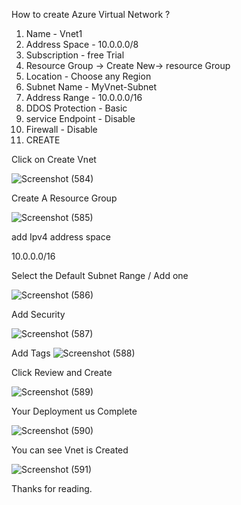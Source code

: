 How to create Azure Virtual Network ?

1. Name - Vnet1
2. Address Space - 10.0.0.0/8
3. Subscription - free Trial
4. Resource Group -> Create New-> resource Group
5. Location - Choose any Region
6. Subnet Name - MyVnet-Subnet
7. Address Range - 10.0.0.0/16
8. DDOS Protection - Basic
9. service Endpoint - Disable
10. Firewall - Disable
11. CREATE

Click on Create Vnet


![Screenshot (584)](https://user-images.githubusercontent.com/38061560/111021776-cd9fe880-83f4-11eb-93d6-e5797eb691cc.png)


Create A Resource Group

![Screenshot (585)](https://user-images.githubusercontent.com/38061560/111021851-266f8100-83f5-11eb-9097-6ef7b6765e76.png)

add Ipv4 address space

10.0.0.0/16

Select the Default Subnet Range / Add one


![Screenshot (586)](https://user-images.githubusercontent.com/38061560/111021857-28d1db00-83f5-11eb-83dd-0dea8f82314f.png)


Add Security

![Screenshot (587)](https://user-images.githubusercontent.com/38061560/111021810-0049e100-83f5-11eb-805c-dabd8d1c8fac.png)

Add Tags
![Screenshot (588)](https://user-images.githubusercontent.com/38061560/111021815-0475fe80-83f5-11eb-8625-2f68c46e4446.png)

 Click Review and Create

![Screenshot (589)](https://user-images.githubusercontent.com/38061560/111021829-0fc92a00-83f5-11eb-896d-a6922e6c55a2.png)


Your Deployment us Complete

![Screenshot (590)](https://user-images.githubusercontent.com/38061560/111021833-12c41a80-83f5-11eb-9e71-5d40b41dbf0e.png)



You can see Vnet is Created

![Screenshot (591)](https://user-images.githubusercontent.com/38061560/111021837-1788ce80-83f5-11eb-8294-75e812850064.png)

Thanks for reading.


